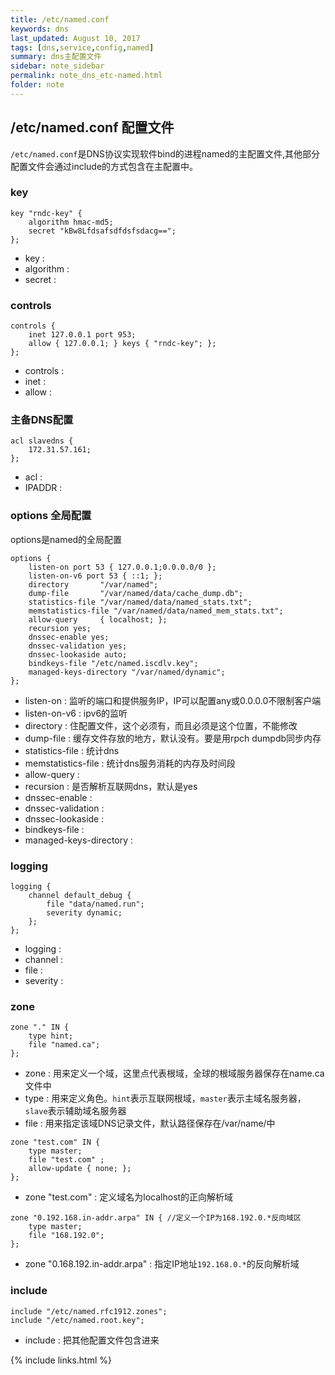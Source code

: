 ```yaml
---
title: /etc/named.conf
keywords: dns 
last_updated: August 10, 2017
tags: [dns,service,config,named]
summary: dns主配置文件
sidebar: note_sidebar
permalink: note_dns_etc-named.html
folder: note 
---
```


## /etc/named.conf 配置文件
`/etc/named.conf`是DNS协议实现软件bind的进程named的主配置文件,其他部分配置文件会通过include的方式包含在主配置中。
### key
```
key "rndc-key" {
    algorithm hmac-md5;
    secret "kBw8Lfdsafsdfdsfsdacg==";
};
```
* key :
* algorithm :
* secret :

### controls
```
controls {
    inet 127.0.0.1 port 953;
    allow { 127.0.0.1; } keys { "rndc-key"; };
};
```
* controls :
* inet :
* allow :

### 主备DNS配置
```
acl slavedns { 
    172.31.57.161;
};
```
* acl :
* IPADDR : 

### options 全局配置
options是named的全局配置
```
options { 
    listen-on port 53 { 127.0.0.1;0.0.0.0/0 };
    listen-on-v6 port 53 { ::1; };
    directory       "/var/named";
    dump-file       "/var/named/data/cache_dump.db";
    statistics-file "/var/named/data/named_stats.txt";
    memstatistics-file "/var/named/data/named_mem_stats.txt";
    allow-query     { localhost; };
    recursion yes;
    dnssec-enable yes;
    dnssec-validation yes;
    dnssec-lookaside auto;
    bindkeys-file "/etc/named.iscdlv.key";
    managed-keys-directory "/var/named/dynamic";
};
```
* listen-on : 监听的端口和提供服务IP，IP可以配置any或0.0.0.0不限制客户端
* listen-on-v6 : ipv6的监听
* directory : 住配置文件，这个必须有，而且必须是这个位置，不能修改
* dump-file : 缓存文件存放的地方，默认没有。要是用rpch dumpdb同步内存
* statistics-file : 统计dns
* memstatistics-file : 统计dns服务消耗的内存及时间段
* allow-query : 
* recursion : 是否解析互联网dns，默认是yes
* dnssec-enable : 
* dnssec-validation :
* dnssec-lookaside :
* bindkeys-file :
* managed-keys-directory :

### logging
```
logging {
    channel default_debug {
        file "data/named.run";
        severity dynamic;
    };
};
```
* logging :
* channel :
* file :
* severity :

### zone
```
zone "." IN { 
    type hint;
    file "named.ca";
};
```
* zone : 用来定义一个域，这里点代表根域，全球的根域服务器保存在name.ca文件中   
* type : 用来定义角色。`hint`表示互联网根域，`master`表示主域名服务器，`slave`表示辅助域名服务器   
* file : 用来指定该域DNS记录文件，默认路径保存在/var/name/中   

```
zone "test.com" IN {
    type master;
    file "test.com" ;
    allow-update { none; };
};
```
* zone "test.com" :  定义域名为localhost的正向解析域

```
zone "0.192.168.in-addr.arpa" IN { //定义一个IP为168.192.0.*反向域区
    type master;
    file "168.192.0";
};
```
* zone "0.168.192.in-addr.arpa" :  指定IP地址`192.168.0.*`的反向解析域

### include
```
include "/etc/named.rfc1912.zones";
include "/etc/named.root.key";
```
* include : 把其他配置文件包含进来 

{% include links.html %}
